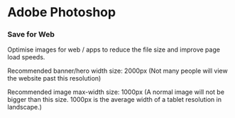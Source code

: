# Adobe Photoshop

### Save for Web
Optimise images for web / apps to reduce the file size and improve page load speeds.

Recommended banner/hero width size: 2000px (Not many people will view the website past this resolution)

Recommended image max-width size: 1000px (A normal image will not be bigger than this size. 1000px is the average width of a tablet resolution in landscape.)